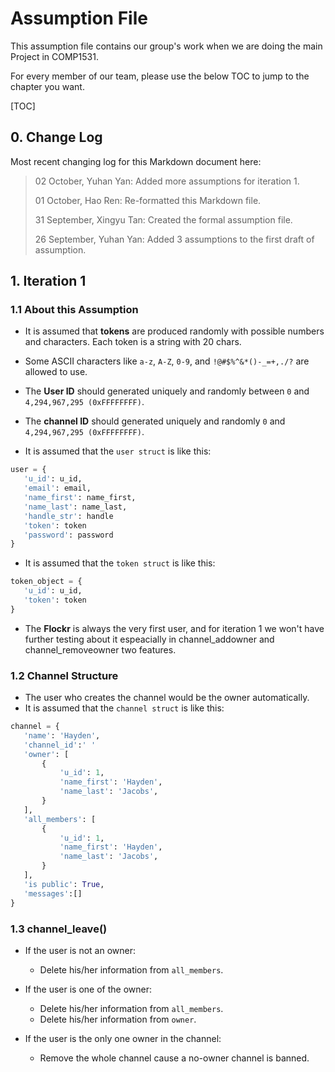# Assumption File

This assumption file contains our group's work when we are doing the main Project in COMP1531.

For every member of our team, please use the below TOC to jump to the chapter you want.

[TOC]

## 0. Change Log

Most recent changing log for this Markdown document here:

> 02 October, Yuhan Yan: Added more assumptions for iteration 1.
>
> 01 October, Hao Ren: Re-formatted this Markdown file.
>
> 31 September, Xingyu Tan: Created the formal assumption file.
>
> 26 September, Yuhan Yan: Added 3 assumptions to the first draft of assumption.

## 1. Iteration 1

### 1.1 About this Assumption

- It is assumed that **tokens** are produced randomly with possible numbers and characters. Each token is a string with 20 chars.
- Some ASCII characters like `a-z`, `A-Z`, `0-9`, and `!@#$%^&*()-_=+,./?` are allowed to use.
- The **User ID** should generated uniquely and randomly between `0` and `4,294,967,295 (0xFFFFFFFF)`.
- The **channel ID** should generated uniquely and randomly `0` and `4,294,967,295 (0xFFFFFFFF)`.

- It is assumed that the `user struct` is like this:

 ```py
 user = {
    'u_id': u_id,
    'email': email,
    'name_first': name_first,
    'name_last': name_last,
    'handle_str': handle
    'token': token
    'password': password
 }
 ```

- It is assumed that the `token struct` is like this:

 ```py
 token_object = {
    'u_id': u_id,
    'token': token
 }
 ```

- The **Flockr** is always the very first user, and for iteration 1 we won't have further testing about it espeacially in channel_addowner and channel_removeowner two features.

### 1.2 Channel Structure

- The user who creates the channel would be the owner automatically.
- It is assumed that the `channel struct` is like this:

 ```py
 channel = {
    'name': 'Hayden',
    'channel_id':' '
    'owner': [
        {
            'u_id': 1,
            'name_first': 'Hayden',
            'name_last': 'Jacobs',
        }
    ],
    'all_members': [
        {
            'u_id': 1,
            'name_first': 'Hayden',
            'name_last': 'Jacobs',
        }
    ],
    'is public': True,
    'messages':[]
 }
 ```

### 1.3 channel_leave()

- If the user is not an owner:
  - Delete his/her information from `all_members`.

- If the user is one of the owner:
  - Delete his/her information from `all_members`.
  - Delete his/her information from `owner`.

- If the user is the only one owner in the channel:
  - Remove the whole channel cause a no-owner channel is banned.
